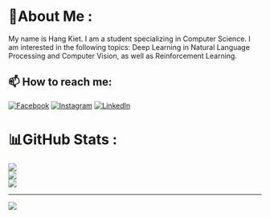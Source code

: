 # 💫About Me :
My name is Hang Kiet. I am a student specializing in Computer Science. I am interested in the following topics: Deep Learning in Natural Language Processing and Computer Vision, as well as Reinforcement Learning.

## 📫 How to reach me:
[![Facebook](https://img.shields.io/badge/Facebook-%231877F2.svg?logo=Facebook&logoColor=white)](https://facebook.com/https://www.facebook.com/kiet1623) [![Instagram](https://img.shields.io/badge/Instagram-%23E4405F.svg?logo=Instagram&logoColor=white)](https://instagram.com/https://www.instagram.com/tuan_kiet10.6/) [![LinkedIn](https://img.shields.io/badge/LinkedIn-%230077B5.svg?logo=linkedin&logoColor=white)](https://linkedin.com/in/https://www.linkedin.com/in/tu%E1%BA%A5n-ki%E1%BB%87t-h%C3%A0ng-9913882a2/?originalSubdomain=vn) 

# 📊GitHub Stats :
![](https://github-readme-stats.vercel.app/api?username=hangtuankiet&theme=radical&hide_border=false&include_all_commits=false&count_private=false)<br/>
![](https://github-readme-streak-stats.herokuapp.com/?user=hangtuankiet&theme=radical&hide_border=false)<br/>
![](https://github-readme-stats.vercel.app/api/top-langs/?username=hangtuankiet&theme=radical&hide_border=false&include_all_commits=false&count_private=false&layout=compact)

---
[![](https://visitcount.itsvg.in/api?id=hangtuankiet&icon=0&color=0)](https://visitcount.itsvg.in)
